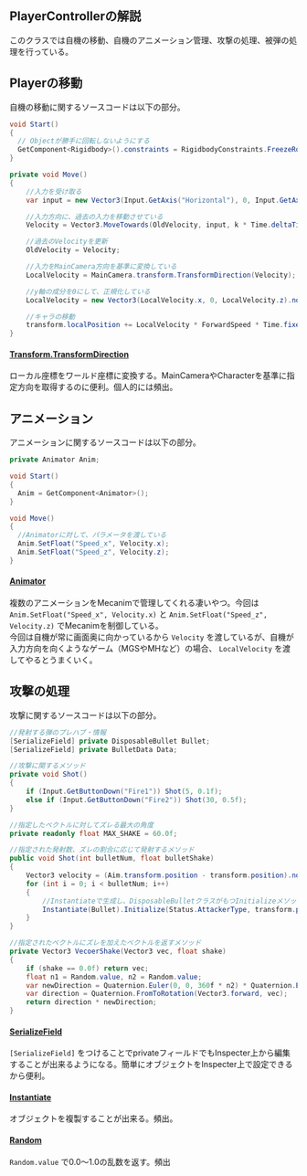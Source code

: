 ## PlayerControllerの解説
このクラスでは自機の移動、自機のアニメーション管理、攻撃の処理、被弾の処理を行っている。

## Playerの移動
自機の移動に関するソースコードは以下の部分。
```cs
void Start()
{
  // Objectが勝手に回転しないようにする
  GetComponent<Rigidbody>().constraints = RigidbodyConstraints.FreezeRotation;
}

private void Move()
{
    //入力を受け取る
    var input = new Vector3(Input.GetAxis("Horizontal"), 0, Input.GetAxis("Vertical"));

    //入力方向に、過去の入力を移動させている
    Velocity = Vector3.MoveTowards(OldVelocity, input, k * Time.deltaTime);

    //過去のVelocityを更新
    OldVelocity = Velocity;

    //入力をMainCamera方向を基準に変換している
    LocalVelocity = MainCamera.transform.TransformDirection(Velocity);

    //y軸の成分を0にして、正規化している
    LocalVelocity = new Vector3(LocalVelocity.x, 0, LocalVelocity.z).normalized;

    //キャラの移動
    transform.localPosition += LocalVelocity * ForwardSpeed * Time.fixedDeltaTime;
}
```

#### [Transform.TransformDirection](https://docs.unity3d.com/ja/current/ScriptReference/Transform.TransformDirection.html)
ローカル座標をワールド座標に変換する。MainCameraやCharacterを基準に指定方向を取得するのに便利。個人的には頻出。


## アニメーション
アニメーションに関するソースコードは以下の部分。
```cs
private Animator Anim;

void Start()
{
  Anim = GetComponent<Animator>();
}

void Move()
{
  //Animatorに対して、パラメータを渡している
  Anim.SetFloat("Speed_x", Velocity.x);
  Anim.SetFloat("Speed_z", Velocity.z);
}
```

#### [Animator](https://hiyotama.hatenablog.com/entry/2015/06/27/090000)
複数のアニメーションをMecanimで管理してくれる凄いやつ。今回は `Anim.SetFloat("Speed_x", Velocity.x)` と `Anim.SetFloat("Speed_z", Velocity.z)` でMecanimを制御している。<br>
今回は自機が常に画面奥に向かっているから `Velocity` を渡しているが、自機が入力方向を向くようなゲーム（MGSやMHなど）の場合、 `LocalVelocity` を渡してやるとうまくいく。

## 攻撃の処理
攻撃に関するソースコードは以下の部分。
```cs
//発射する弾のプレハブ・情報
[SerializeField] private DisposableBullet Bullet;
[SerializeField] private BulletData Data;

//攻撃に関するメソッド
private void Shot()
{
    if (Input.GetButtonDown("Fire1")) Shot(5, 0.1f);
    else if (Input.GetButtonDown("Fire2")) Shot(30, 0.5f);
}

//指定したベクトルに対してズレる最大の角度
private readonly float MAX_SHAKE = 60.0f;

//指定された発射数、ズレの割合に応じて発射するメソッド
public void Shot(int bulletNum, float bulletShake)
{
    Vector3 velocity = (Aim.transform.position - transform.position).normalized;
    for (int i = 0; i < bulletNum; i++)
    {
        //Instantiateで生成し、DisposableBulletクラスがもつInitializeメソッドを使用し、弾の初期化をしている
        Instantiate(Bullet).Initialize(Status.AttackerType, transform.position, VecoerShake(velocity, MAX_SHAKE * bulletShake), Data);
    }
}

//指定されたベクトルにズレを加えたベクトルを返すメソッド
private Vector3 VecoerShake(Vector3 vec, float shake)
{
    if (shake == 0.0f) return vec;
    float n1 = Random.value, n2 = Random.value;
    var newDirection = Quaternion.Euler(0, 0, 360f * n2) * Quaternion.Euler(shake * n1, 0, 0) * Vector3.forward;
    var direction = Quaternion.FromToRotation(Vector3.forward, vec);
    return direction * newDirection;
}
```

#### [SerializeField](https://qiita.com/makopo/items/8ef280b00f1cc18aec91)
`[SerializeField]` をつけることでprivateフィールドでもInspecter上から編集することが出来るようになる。簡単にオブジェクトをInspecter上で設定できるから便利。

#### [Instantiate](https://docs.unity3d.com/ja/current/ScriptReference/Object.Instantiate.html)
オブジェクトを複製することが出来る。頻出。

#### [Random](https://docs.unity3d.com/ja/current/ScriptReference/Random.html)
`Random.value` で0.0～1.0の乱数を返す。頻出
